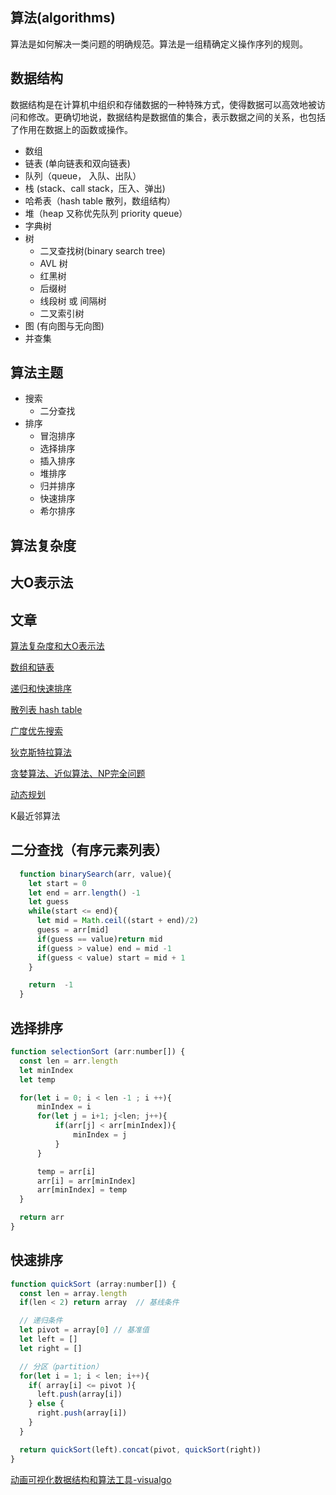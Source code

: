 ## 算法(algorithms)

算法是如何解决一类问题的明确规范。算法是一组精确定义操作序列的规则。

## 数据结构

数据结构是在计算机中组织和存储数据的一种特殊方式，使得数据可以高效地被访问和修改。更确切地说，数据结构是数据值的集合，表示数据之间的关系，也包括了作用在数据上的函数或操作。

- 数组
- 链表 (单向链表和双向链表)
- 队列（queue， 入队、出队）
- 栈 (stack、call stack，压入、弹出)
- 哈希表（hash table 散列，数组结构）
- 堆（heap 又称优先队列 priority queue）
- 字典树
- 树
  - 二叉查找树(binary search tree)
  - AVL 树
  - 红黑树
  - 后缀树
  - 线段树 或 间隔树
  - 二叉索引树
- 图 (有向图与无向图)
- 并查集

## 算法主题

- 搜索
  - 二分查找
- 排序
  - 冒泡排序
  - 选择排序
  - 插入排序
  - 堆排序
  - 归并排序
  - 快速排序
  - 希尔排序

## 算法复杂度

## 大O表示法


## 文章

[算法复杂度和大O表示法](./docs/算法复杂度和大O表示法.md)

[数组和链表](./docs/数组和链表.md)

[递归和快速排序](./docs/递归.md)

[散列表 hash table](./docs/散列表.md)

[广度优先搜索](./docs/广度优先搜索.md)

[狄克斯特拉算法](./docs/狄克斯特拉算法.md)

[贪婪算法、近似算法、NP完全问题](./docs/贪婪算法与近似算法NP完全问题.md)

[动态规划](./docs/动态规划.md)

K最近邻算法


## 二分查找（有序元素列表）

```js
  function binarySearch(arr, value){
    let start = 0
    let end = arr.length() -1
    let guess
    while(start <= end){
      let mid = Math.ceil((start + end)/2)
      guess = arr[mid]
      if(guess == value)return mid
      if(guess > value) end = mid -1
      if(guess < value) start = mid + 1
    }

    return  -1
  }
```

## 选择排序

```js
function selectionSort (arr:number[]) {
  const len = arr.length
  let minIndex
  let temp

  for(let i = 0; i < len -1 ; i ++){
      minIndex = i
      for(let j = i+1; j<len; j++){
          if(arr[j] < arr[minIndex]){
              minIndex = j
          }
      }

      temp = arr[i]
      arr[i] = arr[minIndex]
      arr[minIndex] = temp
  }

  return arr
}
```

## 快速排序

```js
function quickSort (array:number[]) {
  const len = array.length
  if(len < 2) return array  // 基线条件

  // 递归条件
  let pivot = array[0] // 基准值
  let left = []
  let right = []

  // 分区（partition）
  for(let i = 1; i < len; i++){
    if( array[i] <= pivot ){
      left.push(array[i])
    } else {
      right.push(array[i])
    }
  }

  return quickSort(left).concat(pivot, quickSort(right))
}

```


[动画可视化数据结构和算法工具-visualgo](https://visualgo.net/en)
